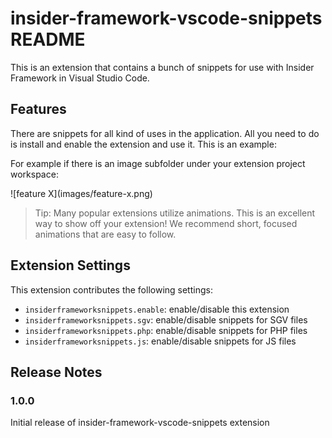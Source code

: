 # insider-framework-vscode-snippets README

This is an extension that contains a bunch of snippets for use with Insider Framework in Visual Studio Code.

## Features

There are snippets for all kind of uses in the application. All you need to do is install and enable the extension and use it. This is an example:

For example if there is an image subfolder under your extension project workspace:

\!\[feature X\]\(images/feature-x.png\)

> Tip: Many popular extensions utilize animations. This is an excellent way to show off your extension! We recommend short, focused animations that are easy to follow.

## Extension Settings

This extension contributes the following settings:

* `insiderframeworksnippets.enable`: enable/disable this extension
* `insiderframeworksnippets.sgv`: enable/disable snippets for SGV files
* `insiderframeworksnippets.php`: enable/disable snippets for PHP files
* `insiderframeworksnippets.js`: enable/disable snippets for JS files


## Release Notes

### 1.0.0

Initial release of insider-framework-vscode-snippets extension